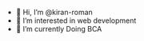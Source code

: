 - 👋 Hi, I’m @kiran-roman
- 👀 I’m interested in web development
- 🌱 I’m currently Doing BCA

<!---
kiran-roman/kiran-roman is a ✨ special ✨ repository because its `README.md` (this file) appears on your GitHub profile.
You can click the Preview link to take a look at your changes.
--->

